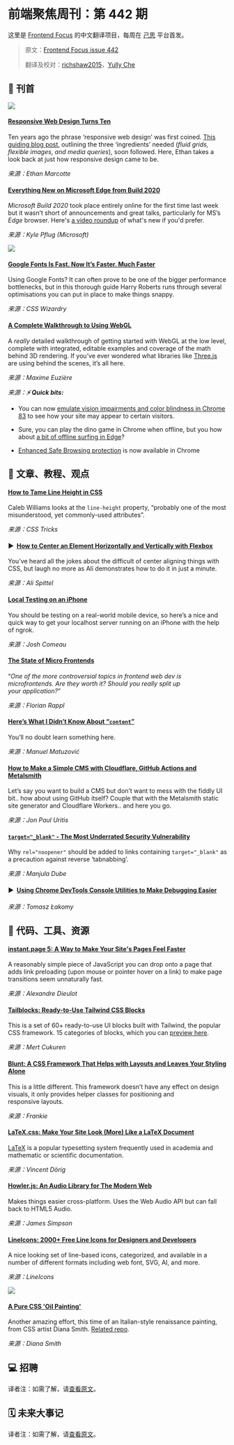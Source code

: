 # 前端聚焦周刊：第 442 期

这里是 [Frontend Focus](https://frontendfoc.us/latest) 的中文翻译项目，每周在 [己思](https://ohmyrss.com/?fef) 平台首发。

> 原文：[Frontend Focus issue 442](https://frontendfoc.us/issues/442)
> 
> 翻译及校对：[richshaw2015](https://github.com/richshaw2015)，[Yully Che](https://github.com/chechebecomestrong)

## 🚀 刊首

[![](https://res.cloudinary.com/cpress/image/upload/w_1280,c_crop,h_350,e_sharpen:60/v1590571222/eivcec9vh5ubiheub1cw.jpg)](https://frontendfoc.us/link/88990/rss)

#### [Responsive Web Design Turns Ten](https://frontendfoc.us/link/88990/rss "ethanmarcotte.com")

Ten years ago the phrase ‘responsive web design’ was first coined. [This guiding blog post](https://frontendfoc.us/link/88991/rss), outlining the three ‘ingredients’ needed (_fluid grids, flexible images, and media queries_), soon followed. Here, Ethan takes a look back at just how responsive design came to be.

*来源：Ethan Marcotte*

#### [Everything New on Microsoft Edge from Build 2020](https://frontendfoc.us/link/88995/rss "blogs.windows.com")

_Microsoft Build 2020_ took place entirely online for the first time last week but it wasn’t short of announcements and great talks, particularly for MS’s _Edge_ browser. Here's [a video roundup](https://frontendfoc.us/link/88996/rss) of what's new if you'd prefer.

*来源：Kyle Pflug (Microsoft)*

[![](https://copm.s3.amazonaws.com/73e4a7ee.jpg)](https://frontendfoc.us/link/88994/rss)

#### [Google Fonts Is Fast. Now It’s Faster. Much Faster](https://frontendfoc.us/link/88997/rss "csswizardry.com")

Using Google Fonts? It can often prove to be one of the bigger performance bottlenecks, but in this thorough guide Harry Roberts runs through several optimisations you can put in place to make things snappy.

*来源：CSS Wizardry*

#### [A Complete Walkthrough to Using WebGL](https://frontendfoc.us/link/88992/rss "xem.github.io")

A _really_ detailed walkthrough of getting started with WebGL at the low level, complete with integrated, editable examples and coverage of the math behind 3D rendering. If you’ve ever wondered what libraries like [Three.js](https://frontendfoc.us/link/88993/rss) are using behind the scenes, it’s all here.

*来源：Maxime Euzière*

*来源：**⚡️ Quick bits:***

*   You can now [emulate vision impairments and color blindness in Chrome 83](https://frontendfoc.us/link/88998/rss) to see how your site may appear to certain visitors.

*   Sure, you can play the dino game in Chrome when offline, but you how about [a bit of offline surfing in Edge](https://frontendfoc.us/link/88999/rss)?

*   [Enhanced Safe Browsing protection](https://frontendfoc.us/link/89000/rss) is now available in Chrome

## 📙 文章、教程、观点

#### [How to Tame Line Height in CSS](https://frontendfoc.us/link/89005/rss "css-tricks.com")

Caleb Williams looks at the `line-height` property, “probably one of the most misunderstood, yet commonly-used attributes”.

*来源：CSS Tricks*

#### ▶  [How to Center an Element Horizontally and Vertically with Flexbox](https://frontendfoc.us/link/89008/rss "egghead.io")

You’ve heard all the jokes about the difficult of center aligning things with CSS, but laugh no more as Ali demonstrates how to do it in just a minute.

*来源：Ali Spittel*

#### [Local Testing on an iPhone](https://frontendfoc.us/link/89006/rss "joshwcomeau.com")

You should be testing on a real-world mobile device, so here’s a nice and quick way to get your localhost server running on an iPhone with the help of ngrok.

*来源：Josh Comeau*

#### [The State of Micro Frontends](https://frontendfoc.us/link/89004/rss "blog.bitsrc.io")

“_One of the more controversial topics in frontend web dev is microfrontends. Are they worth it? Should you really split up your application?_”

*来源：Florian Rappl*

#### [Here’s What I Didn’t Know About “`content`”](https://frontendfoc.us/link/89007/rss "www.matuzo.at")

You’ll no doubt learn something here.

*来源：Manuel Matuzović*

#### [How to Make a Simple CMS with Cloudflare, GitHub Actions and Metalsmith](https://frontendfoc.us/link/89009/rss "css-tricks.com")

Let’s say you want to build a CMS but don’t want to mess with the fiddly UI bit.. how about using GitHub itself? Couple that with the Metalsmith static site generator and Cloudflare Workers.. and here you go.

*来源：Jon Paul Uritis*

#### [`target="_blank"` - The Most Underrated Security Vulnerability](https://frontendfoc.us/link/89011/rss "www.manjuladube.dev")

Why `rel="noopener"` should be added to links containing `target="_blank"` as a precaution against reverse ‘tabnabbing’.

*来源：Manjula Dube*

#### ▶  [Using Chrome DevTools Console Utilities to Make Debugging Easier](https://frontendfoc.us/link/89013/rss "egghead.io")

*来源：Tomasz Łakomy*

## 🔧 代码、工具、资源

#### [instant.page 5: A Way to Make Your Site's Pages Feel Faster](https://frontendfoc.us/link/89035/rss "instant.page")

A reasonably simple piece of JavaScript you can drop onto a page that adds link preloading (upon mouse or pointer hover on a link) to make page transitions seem unnaturally fast.

*来源：Alexandre Dieulot*

#### [Tailblocks: Ready-to-Use Tailwind CSS Blocks](https://frontendfoc.us/link/89015/rss "github.com")

This is a set of 60+ ready-to-use UI blocks built with Tailwind, the popular CSS framework. 15 categories of blocks, which you can [preview here](https://frontendfoc.us/link/89017/rss).

*来源：Mert Cukuren*

#### [Blunt: A CSS Framework That Helps with Layouts and Leaves Your Styling Alone](https://frontendfoc.us/link/89019/rss "github.com")

This is a little different. This framework doesn’t have any effect on design visuals, it only provides helper classes for positioning and responsive layouts.

*来源：Frankie*

#### [LaTeX.css: Make Your Site Look (More) Like a LaTeX Document](https://frontendfoc.us/link/89021/rss "latex.now.sh")

[LaTeX](https://frontendfoc.us/link/89023/rss) is a popular typesetting system frequently used in academia and mathematic or scientific documentation.

*来源：Vincent Dörig*

#### [Howler.js: An Audio Library for The Modern Web](https://frontendfoc.us/link/89025/rss "github.com")

Makes things easier cross-platform. Uses the Web Audio API but can fall back to HTML5 Audio.

*来源：James Simpson*

#### [LineIcons: 2000+ Free Line Icons for Designers and Developers](https://frontendfoc.us/link/89027/rss "lineicons.com")

A nice looking set of line-based icons, categorized, and available in a number of different formats including web font, SVG, AI, and more.

*来源：LineIcons*

[![](https://res.cloudinary.com/cpress/image/upload/w_1280,e_sharpen:60/v1590574711/udowax6emwvcljk0zy0i.jpg)](https://frontendfoc.us/link/89029/rss)

#### [A Pure CSS 'Oil Painting'](https://frontendfoc.us/link/89029/rss "diana-adrianne.com")

Another amazing effort, this time of an Italian-style renaissance painting, from CSS artist Diana Smith. [Related repo](https://frontendfoc.us/link/89031/rss).

*来源：Diana Smith*

## 💻 招聘

译者注：如需了解，请[查看原文](https://frontendfoc.us/issues/442)。

## 🗓 未来大事记

译者注：如需了解，请[查看原文](https://frontendfoc.us/issues/442)。

